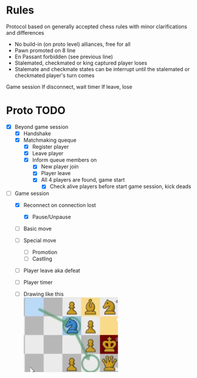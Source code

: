 # Rules
Protocol based on generally accepted chess rules with minor clarifications and differences
- No build-in (on proto level) alliances, free for all
- Pawn promoted on 8 line
- En Passant forbidden (see previous line)
- Stalemated, checkmated or king captured player loses
- Stalemate and checkmate states can be interrupt until the stalemated or checkmated player's turn comes

Game session
If disconnect, wait timer
If leave, lose


# Proto TODO
- [x] Beyond game session
  - [x] Handshake
  - [x] Matchmaking queque
    - [x] Register player
    - [x] Leave player
    - [x] Inform queue members on
      - [x] New player join
      - [x] Player leave
      - [x] All 4 players are found, game start
        - [x] Check alive players before start game session, kick deads
- [ ] Game session
  - [x] Reconnect on connection lost
    - [x] Pause/Unpause
  - [ ] Basic move
  - [ ] Special move
    - [ ] Promotion
    - [ ] Castling
  - [ ] Player leave aka defeat
  - [ ] Player timer
  - [ ] Drawing like this  
  ![](BLOB/drawing.png)
 
